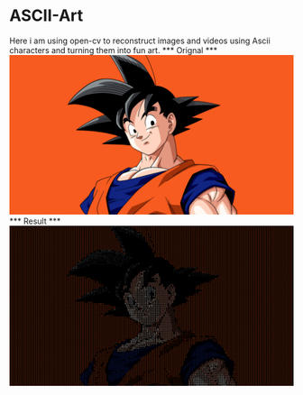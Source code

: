 # ASCII-Art
Here i am using open-cv to reconstruct images and videos using Ascii characters and turning them into fun art.
*** Orignal ***
<img src='https://github.com/dev-gangwar/ASCII-Art/blob/main/goku.jpg'>
*** Result ***
<img src='https://github.com/dev-gangwar/ASCII-Art/blob/main/output.png'>
